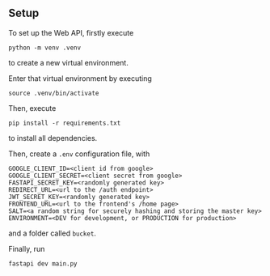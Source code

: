 ## Setup

To set up the Web API, firstly execute

```shell
python -m venv .venv
```

to create a new virtual environment.

Enter that virtual environment by executing
```shell
source .venv/bin/activate
```

Then, execute

```shell
pip install -r requirements.txt
```

to install all dependencies.

Then, create a `.env` configuration file, with
```
GOOGLE_CLIENT_ID=<client id from google>
GOOGLE_CLIENT_SECRET=<client secret from google>
FASTAPI_SECRET_KEY=<randomly generated key>
REDIRECT_URL=<url to the /auth endpoint>
JWT_SECRET_KEY=<randomly generated key>
FRONTEND_URL=<url to the frontend's /home page>
SALT=<a random string for securely hashing and storing the master key>
ENVIRONMENT=<DEV for development, or PRODUCTION for production>
```
and a folder called `bucket`.

Finally, run

```shell
fastapi dev main.py 
```